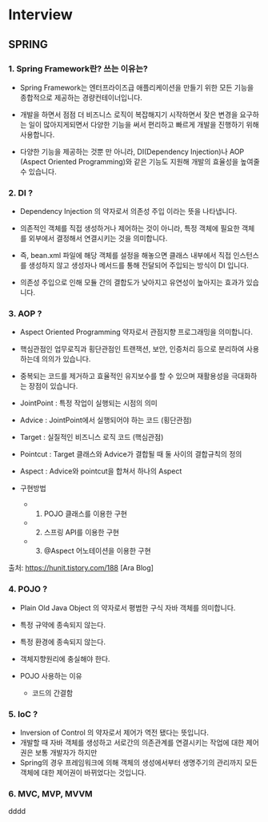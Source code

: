 # Interview

## SPRING

### 1. Spring Framework란? 쓰는 이유는?
- Spring Framework는 엔터프라이즈급 애플리케이션을 만들기 위한 모든 기능을 종합적으로 제공하는 경량컨테이너입니다. 

- 개발을 하면서 점점 더 비즈니스 로직이 복잡해지기 시작하면서 잦은 변경을 요구하는 일이 많아지게되면서 다양한 기능을 써서 편리하고 빠르게 개발을 진행하기 위해 사용합니다.

- 다양한 기능을 제공하는 것뿐 만 아니라, DI(Dependency Injection)나 AOP (Aspect Oriented Programming)와 같은 기능도 지원해
개발의 효율성을 높여줄 수 있습니다.

### 2. DI ?
- Dependency Injection 의 약자로서
의존성 주입 이라는 뜻을 나타냅니다.
- 의존적인 객체를 직접 생성하거나 제어하는 것이 아니라, 특정 객체에 필요한 객체를 외부에서 결정해서 연결시키는 것을 의미합니다.
- 즉, bean.xml 파일에 해당 객체를 설정을 해놓으면 클래스 내부에서 직접 인스턴스를 생성하지 않고 생성자나 메서드를 통해 전달되어 주입되는 방식이 DI 입니다.

- 의존성 주입으로 인해 모듈 간의 결합도가 낮아지고 유연성이 높아지는 효과가 있습니다.

### 3. AOP ?
- Aspect Oriented Programming 약자로서 관점지향 프로그래밍을 의미합니다.
- 핵심관점인 업무로직과 횡단관점인 트랜잭션, 보안, 인증처리 등으로 분리하여 사용하는데 의의가 있습니다.
- 중복되는 코드를 제거하고 효율적인 유지보수를 할 수 있으며 재활용성을 극대화하는 장점이 있습니다.
- JointPoint : 특정 작업이 실행되는 시점의 의미
- Advice : JointPoint에서 실행되어야 하는 코드 (횡단관점)
- Target : 실질적인 비즈니스 로직 코드 (핵심관점)
- Pointcut : Target 클래스와 Advice가 결합될 때 둘 사이의 결합규칙의 정의
- Aspect : Advice와 pointcut을 합쳐서 하나의 Aspect

- 구현방법
    - 1. POJO 클래스를 이용한 구현
    - 2. 스프링 API를 이용한 구현
    - 3. @Aspect 어노테이션을 이용한 구현

출처: https://hunit.tistory.com/188 [Ara Blog]

### 4. POJO ?
- Plain Old Java Object 의 약자로서
평범한 구식 자바 객체를 의미합니다.
- 특정 규약에 종속되지 않는다.
- 특정 환경에 종속되지 않는다.
- 객체지향원리에 충실해야 한다.

- POJO 사용하는 이유
    - 코드의 간결함

### 5. IoC ?
- Inversion of Control 의 약자로서
제어가 역전 됐다는 뜻입니다.
- 개발할 때 자바 객체를 생성하고 서로간의 의존관계를 연결시키는 작업에 대한 제어권은 보통 개발자가 하지만
- Spring의 경우 프레임워크에 의해 객체의 생성에서부터 생명주기의 관리까지 모든 객체에 대한 제어권이 바뀌었다는 것입니다.

### 6. MVC, MVP, MVVM

dddd